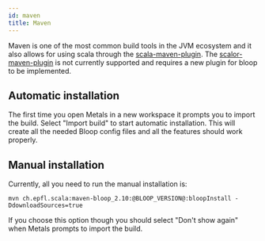 ```yaml
---
id: maven
title: Maven
---
```


Maven is one of the most common build tools in the JVM ecosystem and it also
allows for using scala through the
[scala-maven-plugin](https://davidb.github.io/scala-maven-plugin/usage.html).
The [scalor-maven-plugin](https://github.com/random-maven/scalor-maven-plugin)
is not currently supported and requires a new plugin for bloop to be
implemented.

## Automatic installation

The first time you open Metals in a new workspace it prompts you to import the
build. Select "Import build" to start automatic installation. This will create
all the needed Bloop config files and all the features should work properly.

## Manual installation

Currently, all you need to run the manual installation is:

`mvn ch.epfl.scala:maven-bloop_2.10:@BLOOP_VERSION@:bloopInstall -DdownloadSources=true`

If you choose this option though you should select "Don't show again" when
Metals prompts to import the build.
